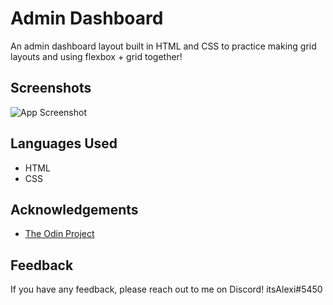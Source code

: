# Admin Dashboard

An admin dashboard layout built in HTML and CSS to practice making grid layouts and using flexbox + grid together!

## Screenshots

![App Screenshot](https://i.ibb.co/rs9MXBQ/image-2022-07-23-190422731.png)


## Languages Used

- HTML
- CSS


## Acknowledgements

 - [The Odin Project](https://www.theodinproject.com/lessons/node-path-intermediate-html-and-css-admin-dashboard)
 

## Feedback

If you have any feedback, please reach out to me on Discord!
itsAlexi#5450
